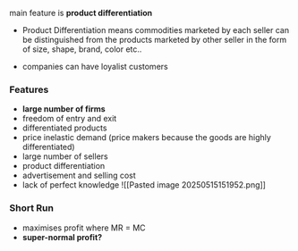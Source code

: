 main feature is **product differentiation** 
- Product Differentiation means commodities marketed by each seller can be distinguished from the products marketed by other seller in the form of size, shape, brand, color etc..

- companies can have loyalist customers

### Features
- **large number of firms** 
- freedom of entry and exit
- differentiated products
- price inelastic demand (price makers because the goods are highly differentiated)
- large number of sellers
- product differentiation
- advertisement and selling cost
- lack of perfect knowledge
![[Pasted image 20250515151952.png]]

### Short Run
- maximises profit where MR = MC
- **super-normal profit?** 


